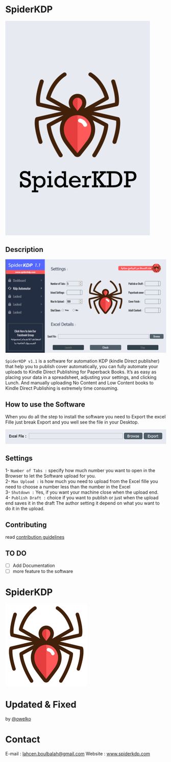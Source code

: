  # SpiderKDP   
![](Screenshot/cover.png)

 ## Description
 ![main page](Screenshot/First_Page.png)
 
`SpiderKDP v1.1` is a software for automation KDP (kindle Direct publisher) that help you to publish cover automatically, you can fully automate your uploads to Kindle Direct Publishing for Paperback Books.
It’s as easy as placing your data in a spreadsheet, adjusting your settings, and clicking Lunch.
And manually uploading No Content and Low Content books to Kindle Direct Publishing is extremely time consuming.

## How to use the Software 

When you do all the step to install the software you need to Export the excel Fille just break Export and you well see the file in your Desktop.
  
![](Screenshot/Import_Export.PNG)


## Settings
  
1- `Number of Tabs :` specify how much number you want to open in the Browser to let the Software upload for you.    
2- `Max Upload :` is how much you need to upload from the Excel fille you need to choose a number less than the number in the Excel  
3- `Shutdown :`  Yes, if you want your machine close when the upload end.                             
4- `Publish Draft :`  choice if you want to publish or just when the upload end saves it in the draft
The author setting it depend on what you want to do it in the upload.

## Contributing

read [contribution guidelines](https://github.com/misarb/SpiderKDP/blob/master/CONTRIBUTING.md)


## TO DO
- [ ] Add Documentation
- [ ] more feature to the software
 
# SpiderKDP  
![](Screenshot/logo_desktop.png) 

# Updated & Fixed
by [@owelko](https://github.com/owelko)

# Contact
E-mail : lahcen.boulbalah@gmail.com
Website : www.spiderkdp.com

